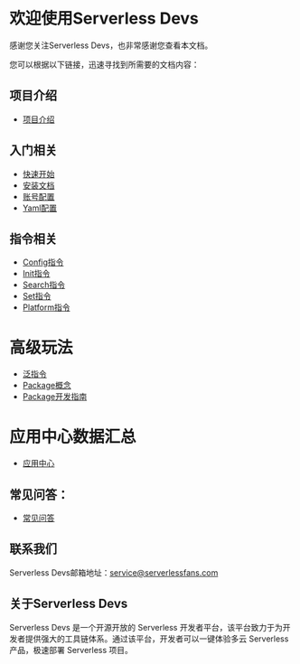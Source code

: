 # 欢迎使用Serverless Devs

感谢您关注Serverless Devs，也非常感谢您查看本文档。

您可以根据以下链接，迅速寻找到所需要的文档内容：

## 项目介绍

* [项目介绍](工具文档/快速入门/ServerlessDevs介绍.md)

## 入门相关

* [快速开始](工具文档/快速入门/快速开始.md)
* [安装文档](工具文档/快速入门/工具安装.md)
* [账号配置](工具文档/快速入门/密钥配置.md)
* [Yaml配置](工具文档/快速入门/Yaml格式规范.md)

## 指令相关

* [Config指令](工具文档/指令相关/Config指令.md)
* [Init指令](工具文档/指令相关/Init指令.md)
* [Search指令](工具文档/指令相关/Search指令.md)
* [Set指令](工具文档/指令相关/Set指令.md)
* [Platform指令](工具文档/指令相关/Platform指令.md)

# 高级玩法

* [泛指令](工具文档/指令相关/泛指令.md)
* [Package概念](工具文档/快速入门/Package概念区分.md)
* [Package开发指南](工具文档/快速入门/Package开发指南.md)

# 应用中心数据汇总

* [应用中心](应用中心/readme.md)

## 常见问答：

* [常见问答](工具文档/快速入门/faq.md)

## 联系我们

Serverless Devs邮箱地址：service@serverlessfans.com

## 关于Serverless Devs

Serverless Devs 是一个开源开放的 Serverless 开发者平台，该平台致力于为开发者提供强大的工具链体系。通过该平台，开发者可以一键体验多云 Serverless 产品，极速部署 Serverless 项目。